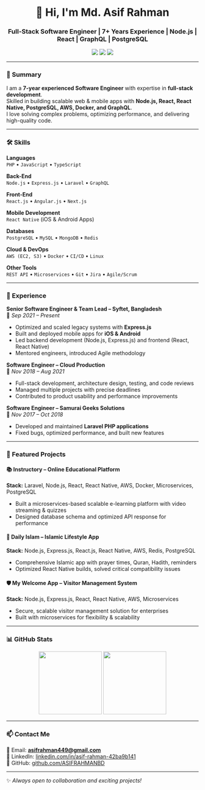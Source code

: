 <!-- Profile Header -->
<h1 align="center">👋 Hi, I'm Md. Asif Rahman</h1>
<h3 align="center">Full-Stack Software Engineer | 7+ Years Experience | Node.js | React | GraphQL | PostgreSQL</h3>

<p align="center">
  <a href="mailto:asifrahman449@gmail.com"><img src="https://img.shields.io/badge/Email-asifrahman449%40gmail.com-red?style=flat&logo=gmail"></a>
  <a href="https://www.linkedin.com/in/asif-rahman-42ba9b141/"><img src="https://img.shields.io/badge/LinkedIn-Asif%20Rahman-blue?style=flat&logo=linkedin"></a>
  <a href="https://github.com/ASIFRAHMANBD"><img src="https://img.shields.io/badge/GitHub-ASIFRAHMANBD-black?style=flat&logo=github"></a>
</p>

---

### 🚀 Summary
I am a **7-year experienced Software Engineer** with expertise in **full-stack development**.  
Skilled in building scalable web & mobile apps with **Node.js, React, React Native, PostgreSQL, AWS, Docker, and GraphQL**.  
I love solving complex problems, optimizing performance, and delivering high-quality code.  

---

### 🛠️ Skills

**Languages**  
`PHP` • `JavaScript` • `TypeScript`  

**Back-End**  
`Node.js` • `Express.js` • `Laravel` • `GraphQL`  

**Front-End**  
`React.js` • `Angular.js` • `Next.js`  

**Mobile Development**  
`React Native` (iOS & Android Apps)  

**Databases**  
`PostgreSQL` • `MySQL` • `MongoDB` • `Redis`  

**Cloud & DevOps**  
`AWS (EC2, S3)` • `Docker` • `CI/CD` • `Linux`  

**Other Tools**  
`REST API` • `Microservices` • `Git` • `Jira` • `Agile/Scrum`  

---

### 💼 Experience

**Senior Software Engineer & Team Lead – Syftet, Bangladesh**  
📅 *Sep 2021 – Present*  
- Optimized and scaled legacy systems with **Express.js**  
- Built and deployed mobile apps for **iOS & Android**  
- Led backend development (Node.js, Express.js) and frontend (React, React Native)  
- Mentored engineers, introduced Agile methodology  

**Software Engineer – Cloud Production**  
📅 *Nov 2018 – Aug 2021*  
- Full-stack development, architecture design, testing, and code reviews  
- Managed multiple projects with precise deadlines  
- Contributed to product usability and performance improvements  

**Software Engineer – Samurai Geeks Solutions**  
📅 *Nov 2017 – Oct 2018*  
- Developed and maintained **Laravel PHP applications**  
- Fixed bugs, optimized performance, and built new features  

---

### 🌟 Featured Projects

#### 📚 Instructory – Online Educational Platform  
**Stack:** Laravel, Node.js, React, React Native, AWS, Docker, Microservices, PostgreSQL  
- Built a microservices-based scalable e-learning platform with video streaming & quizzes  
- Designed database schema and optimized API response for performance  

#### 🕌 Daily Islam – Islamic Lifestyle App  
**Stack:** Node.js, Express.js, React.js, React Native, AWS, Redis, PostgreSQL  
- Comprehensive Islamic app with prayer times, Quran, Hadith, reminders  
- Optimized React Native builds, solved critical compatibility issues  

#### 🛡️ My Welcome App – Visitor Management System  
**Stack:** Node.js, Express.js, React, React Native, AWS, Microservices  
- Secure, scalable visitor management solution for enterprises  
- Built with microservices for flexibility & scalability  

---

### 📊 GitHub Stats

<p align="center">
  <img src="https://github-readme-stats.vercel.app/api?username=ASIFRAHMANBD&show_icons=true&theme=tokyonight" height="165"/>
  <img src="https://github-readme-streak-stats.herokuapp.com/?user=ASIFRAHMANBD&theme=tokyonight" height="165"/>
</p>

---

### 📫 Contact Me
📧 Email: **asifrahman449@gmail.com**  
🔗 LinkedIn: [linkedin.com/in/asif-rahman-42ba9b141](https://www.linkedin.com/in/asif-rahman-42ba9b141/)  
🐙 GitHub: [github.com/ASIFRAHMANBD](https://github.com/ASIFRAHMANBD)  

---
✨ *Always open to collaboration and exciting projects!*

